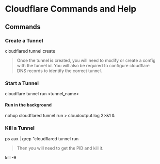 # Cloudflare Commands and Help

## Commands 

### Create a Tunnel 

cloudflared tunnel create <tunnelName>

> Once the tunnel is created, you will need to modify or create a config with the tunnel id. 
> You will also be required to configure cloudflare DNS records to identify the correct tunnel.

### Start a Tunnel 

cloudflare tunnel run <tunnel_name>

#### Run in the background 

nohup cloudflared tunnel run <tunnelName> > cloudoutput.log 2>&1 &

### Kill a Tunnel

ps aux | grep "cloudflared tunnel run <tunnelName>

> Then you will need to get the PID and kill it. 

kill -9 <PID>



